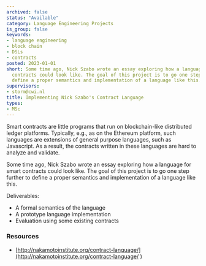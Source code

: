 ```yaml
---
archived: false
status: "Available"
category: Language Engineering Projects
is_group: false
keywords:
- language engineering
- block chain
- DSLs
- contracts
posted: 2023-01-01
short: Some time ago, Nick Szabo wrote an essay exploring how a language for smart
  contracts could look like. The goal of this project is to go one step further to
  define a proper semantics and implementation of a language like this.
supervisors:
- storm@cwi.nl
title: Implementing Nick Szabo's Contract Language
types:
- MSc
---
```


Smart contracts are little programs that run on blockchain-like distributed ledger platforms. Typically, e.g., as on the Ethereum platform, such languages are extensions of general purpose languages, such as Javascript. As a result, the contracts written in these languages are hard to analyze and validate.

Some time ago, Nick Szabo wrote an essay exploring how a language for smart contracts could look like. The goal of this project is to go one step further to define a proper semantics and implementation of a language like this.

Deliverables:

- A formal semantics of the language
- A prototype language implementation
- Evaluation using some existing contracts

### Resources

- [http://nakamotoinstitute.org/contract-language/](http://nakamotoinstitute.org/contract-language/ )
